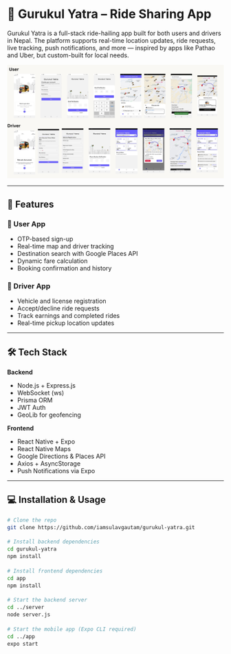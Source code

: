 # 🚖 Gurukul Yatra – Ride Sharing App

Gurukul Yatra is a full-stack ride-hailing app built for both users and drivers in Nepal. The platform supports real-time location updates, ride requests, live tracking, push notifications, and more — inspired by apps like Pathao and Uber, but custom-built for local needs.

<p align="center">
  <img src="preview.jpg" alt="Gurukul Yatra Preview" />
</p>

---

## 🚀 Features

### 👤 User App
- OTP-based sign-up
- Real-time map and driver tracking
- Destination search with Google Places API
- Dynamic fare calculation
- Booking confirmation and history

### 🚗 Driver App
- Vehicle and license registration
- Accept/decline ride requests
- Track earnings and completed rides
- Real-time pickup location updates

---

## 🛠 Tech Stack

**Backend**
- Node.js + Express.js
- WebSocket (ws)
- Prisma ORM
- JWT Auth
- GeoLib for geofencing

**Frontend**
- React Native + Expo
- React Native Maps
- Google Directions & Places API
- Axios + AsyncStorage
- Push Notifications via Expo

---

## 💻 Installation & Usage

```bash
# Clone the repo
git clone https://github.com/iamsulavgautam/gurukul-yatra.git

# Install backend dependencies
cd gurukul-yatra
npm install

# Install frontend dependencies
cd app
npm install

# Start the backend server
cd ../server
node server.js

# Start the mobile app (Expo CLI required)
cd ../app
expo start
